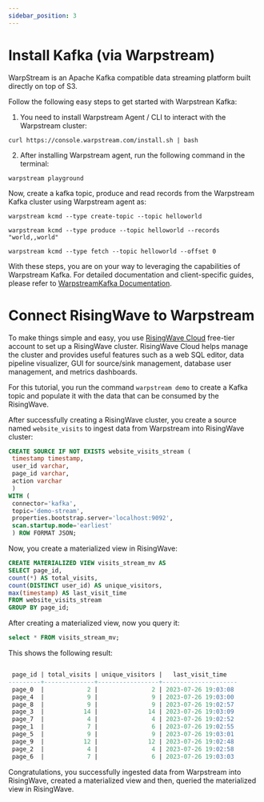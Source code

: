 ```yaml
---
sidebar_position: 3
---
```

# Install Kafka (via Warpstream)
WarpStream is an Apache Kafka compatible data streaming platform built directly on top of S3.

Follow the following easy steps to get started with Warpstrean Kafka:
1. You need to install Warpstream Agent / CLI to interact with the Warpstream cluster:

```shell
curl https://console.warpstream.com/install.sh | bash
```


2. After installing Warpstream agent, run the following command in the terminal:
```shell  
warpstream playground
```
Now, create a kafka topic, produce and read records from the Warpstream Kafka cluster using Warpstream agent as:

```shell 
warpstream kcmd --type create-topic --topic helloworld
```
```shell 
warpstream kcmd --type produce --topic helloworld --records "world,,world"
```
```shell 
warpstream kcmd --type fetch --topic helloworld --offset 0
```
With these steps, you are on your way to leveraging the capabilities of Warpstream Kafka. 
For detailed documentation and client-specific guides, please refer to [WarpstreamKafka Documentation](https://docs.warpstream.com/warpstream/).

# Connect RisingWave to Warpstream
To make things simple and easy, you use [RisingWave Cloud](https://cloud.risingwave.com/) free-tier account to set up a RisingWave cluster. RisingWave Cloud helps manage the cluster and provides useful features such as a web SQL editor, data pipeline visualizer, GUI for source/sink management, database user management, and metrics dashboards.

For this tutorial, you run the command `warpstream demo` to create a Kafka topic and populate it with the data that can be consumed by the RisingWave. 

After successfully creating a RisingWave cluster, you create a source named `website_visits` to ingest data from Warpstream into RisingWave cluster:
```sql
CREATE SOURCE IF NOT EXISTS website_visits_stream (
 timestamp timestamp,
 user_id varchar,
 page_id varchar,
 action varchar
 )
WITH (
 connector='kafka',
 topic='demo-stream',
 properties.bootstrap.server='localhost:9092',
 scan.startup.mode='earliest'
 ) ROW FORMAT JSON;
```
Now, you create a materialized view in RisingWave:
```sql
CREATE MATERIALIZED VIEW visits_stream_mv AS 
SELECT page_id, 
count(*) AS total_visits, 
count(DISTINCT user_id) AS unique_visitors, 
max(timestamp) AS last_visit_time 
FROM website_visits_stream 
GROUP BY page_id;
```
After creating a materialized view, now you query it:
```sql
select * FROM visits_stream_mv;
```
This shows the following result:
```sql

 page_id | total_visits | unique_visitors |   last_visit_time   
---------+--------------+-----------------+---------------------
 page_0  |            2 |               2 | 2023-07-26 19:03:08
 page_4  |            9 |               9 | 2023-07-26 19:03:00
 page_8  |            9 |               9 | 2023-07-26 19:02:57
 page_3  |           14 |              14 | 2023-07-26 19:03:09
 page_7  |            4 |               4 | 2023-07-26 19:02:52
 page_1  |            7 |               6 | 2023-07-26 19:02:55
 page_5  |            9 |               9 | 2023-07-26 19:03:01
 page_9  |           12 |              12 | 2023-07-26 19:02:48
 page_2  |            4 |               4 | 2023-07-26 19:02:58
 page_6  |            7 |               6 | 2023-07-26 19:03:03
```
Congratulations, you successfully ingested data from Warpstream into RisingWave, created a materialized view and then, queried the materialized view in RisingWave.
